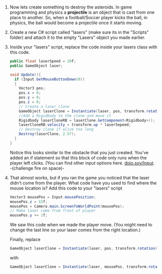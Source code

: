1. Now lets create something to destroy the asteroids. In game programming and physics a **projectile** is an object that is cast from one place to another. So, when a football/Soccer player kicks the ball, in physics, the ball would become a projectile once it starts moving.

2. Create a new C# script called "lasers" (make sure its in the "Scripts" folder) and attach it to the empty "Lasers" object you made earlier.

3.  Inside your "lasers" script, replace the code inside your lasers class with this code.
    
    ```csharp
    public float laserSpeed = 20f;
    public GameObject laser;
    
    void Update(){
      if (Input.GetMouseButtonDown(0))
      {
        Vector3 pos;
        pos.x = 0;
        pos.y = 0;
        pos.z = 0;
        // Create a laser clone
        GameObject laserClone = Instantiate(laser, pos, transform.rotation) as GameObject; 
        //Add a Rigidbody to the clone and move it
        Rigidbody laserCloneRB = laserClone.GetComponent<Rigidbody>();
        laserCloneRB.velocity = transform.up * laserSepeed;
        // Destroy clone if alive too long
        Destroy(laserClone, 2.5f);
      }
    }
    ```
    
    Notice this looks similar to the obstacle that you just created. You've added an if statement so that this block of code only runs when the player left clicks. (You can find other input options here. [dojo.soy/Input](https://docs.unity3d.com/ScriptReference/Input.html). -(challenge fire on space)-
    
4. That almost works, but if you ran the game you noticed that the laser didn't come from the player. What code have you used to find where the mouse location is? Add this code to your "lasers" script

    ```csharp
    Vector3 mousePos = Input.mousePosition;
    mousePos.z = 15f;
    mousePos = Camera.main.ScreenToWorldPoint(mousePos);
    // Make laser come from front of player
    mousePos.y += 1f;
    ```
    We saw this code when we made the player move. (You might need to change the last line so your laser comes from the right location.)
    
    Finally, replace
    
    ```csharp
    GameObject laserClone = Instantiate(laser, pos, transform.rotation) as GameObject;
    ```
    with
    ```csharp
    GameObject laserClone = Instantiate(laser, mousePos, transform.rotation) as GameObject;
    ```
    